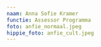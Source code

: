 ```yaml
---
naam: Anna Sofie Kramer
functie: Assessor Programma
foto: anfie_normaal.jpeg
hippie_foto: anfie_cult.jpeg
---
```


